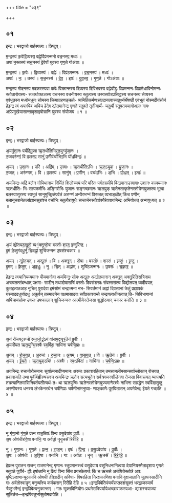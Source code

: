 +++
title = "०३९"

+++


## ०१
इन्द्रः। भरद्वाजो बार्हस्पत्यः। त्रिष्टुप्।

म॒न्द्रस्य॑ क॒वेर्दि॒व्यस्य॒ वह्ने॒र्विप्र॑मन्मनो वच॒नस्य॒ मध्वः॑ ।  
अपा॑ न॒स्तस्य॑ सच॒नस्य॑ दे॒वेषो॑ युवस्व गृण॒ते गोअ॑ग्राः ॥

म॒न्द्रस्य॑ । क॒वेः । दि॒व्यस्य॑ । वह्नेः॑ । विप्र॑ऽमन्मनः । व॒च॒नस्य॑ । मध्वः॑ ।  
अपाः॑ । नः॒ । तस्य॑ । स॒च॒नस्य॑ । दे॒व॒ । इषः॑ । यु॒व॒स्व॒ । गृ॒ण॒ते । गोऽअ॑ग्राः ॥

मन्द्रस्य मोदनस्य मदकरस्यवा कवेः विक्रान्तस्य दिव्यस्य दिविभवस्य वह्नेर्वोढुः विप्रमन्मनः विप्रामेधाविनोमन्मः स्तोतारोयस्य- सःतथोक्तःतस्य वचनस्य वचनीयस्य स्तुत्यस्य तस्यसर्वत्रप्रसिद्धस्य सचनस्य सेव्यस्य एवंभूतस्य मध्वोमधुनः सोमस्य क्रियाग्रहणङ्कर्त- व्यमितिकर्मणःसंप्रदानत्वाच्चतुर्थ्यर्थेषष्ठी एवंभूतं नोस्मदीयंसोमं हेइन्द्र त्वं अपाःपिब अपिच हेदेव द्योतमानेन्द्र गृणते स्तुवते तृतीयार्थे- चतुर्थी स्तुवतमयागोअग्राः गावः अग्रेप्रमुखेयासान्तादृशाइषोन्नानि युवस्व संयोजय ॥ १ ॥

## ०२
इन्द्रः। भरद्वाजो बार्हस्पत्यः। त्रिष्टुप्।

अ॒यमु॑शा॒नः पर्यद्रि॑मु॒स्रा ऋ॒तधी॑तिभिरृत॒युग्यु॑जा॒नः ।  
रु॒जदरु॑ग्णं॒ वि व॒लस्य॒ सानुं॑ प॒णीँर्वचो॑भिर॒भि यो॑ध॒दिन्द्रः॑ ॥

अ॒यम् । उ॒शा॒नः । परि॑ । अद्रि॑म् । उ॒स्राः । ऋ॒तधी॑तिऽभिः । ऋ॒त॒ऽयुक् । यु॒जा॒नः ।  
रु॒जत् । अरु॑ग्णम् । वि । व॒लस्य॑ । सानु॑म् । प॒णीन् । वचः॑ऽभिः । अ॒भि । यो॒ध॒त् । इन्द्रः॑ ॥

अयमिन्द्रः अद्रिं बलेन गोपिधानाय निर्मितं शिलोच्चयं परि परितः पर्वतसमीपे विद्यमानाउस्रागाः उशानः कामयमानः ऋतधीति- भिः सत्यकर्मभिः अङ्गिरोभिः युजानः सङ्गच्छमानः ऋतयुक् ऋतेनतत्कृतेनस्तोत्रेणयुक्तश्च भूत्वा बलस्यासुरस्य स्वभूतं सानुमुच्छ्रितंपर्वतं अरुग्णं अन्यैरभग्नं विरुजत् व्यभाङ्क्षीत् किंच पणीन् बलानुचरानेतत्संज्ञानसुरांश्च वचोभिः स्तुत्यैरायुधैः सन्तर्जनरूपैर्वाक्यैरेववायमिन्द्रः अभियोधत् अभ्ययुध्यत् ॥ २ ॥

## ०३
इन्द्रः। भरद्वाजो बार्हस्पत्यः। त्रिष्टुप्।

अ॒यं द्यो॑तयद॒द्युतो॒ व्य१॒॑क्तून्दो॒षा वस्तोः॑ श॒रद॒ इन्दु॑रिन्द्र ।  
इ॒मं के॒तुम॑दधु॒र्नू चि॒दह्नां॒ शुचि॑जन्मन उ॒षस॑श्चकार ॥

अ॒यम् । द्यो॒त॒य॒त् । अ॒द्युतः॑ । वि । अ॒क्तून् । दो॒षा । वस्तोः॑ । श॒रदः॑ । इन्दुः॑ । इ॒न्द्र॒ ।  
इ॒मम् । के॒तुम् । अ॒द॒धुः॒ । नु । चि॒त् । अह्ना॑म् । शुचि॑ऽजन्मनः । उ॒षसः॑ । च॒का॒र॒ ॥

हेइन्द्र त्वयानियम्यमानः पीयमानोवा अयमिन्दुः सोमः अद्युतः अद्योतमानान् अक्तून् अक्तुरितिरात्रिनाम अत्रचतत्संबन्धात् पक्षमा- सादीन् तथादोषारात्रिं वस्तोः दिवसंशरदः संवत्सरांश्च विद्योतयत् व्यदीपयत् कुतइत्यतआह नूचित् पुरादेवा इमंसोमं चन्द्रात्मना नभ- सिवर्तमानं अह्नां दिवसानां केतुं प्रज्ञापकं यस्माददधुर्व्यदधुः अकुर्वन् तस्मादनेन पक्षमासादयः सर्वेप्रकाश्यन्ते चन्द्रगत्यधीनत्वात् ति- थिविभागानां अपिचायंसोमः उषसः उषःकालान् शुचिजन्मनः आत्मीयेनतेजसा शुद्धोदयान् चकार करोति ॥ ३ ॥

## ०४
इन्द्रः। भरद्वाजो बार्हस्पत्यः। त्रिष्टुप्।

अ॒यं रो॑चयद॒रुचो॑ रुचा॒नो॒३॒॑ऽयं वा॑सय॒द्व्यृ१॒॑तेन॑ पू॒र्वीः ।  
अ॒यमी॑यत ऋत॒युग्भि॒रश्वैः॑ स्व॒र्विदा॒ नाभि॑ना चर्षणि॒प्राः ॥

अ॒यम् । रो॒च॒य॒त् । अ॒रुचः॑ । रु॒चा॒नः । अ॒यम् । वा॒स॒य॒त् । वि । ऋ॒तेन॑ । पू॒र्वीः ।  
अ॒यम् । ई॒य॒ते॒ । ऋ॒त॒युक्ऽभिः॑ । अश्वैः॑ । स्वः॒ऽविदा॑ । नाभि॑ना । च॒र्ष॒णि॒ऽप्राः ॥

अयमिन्द्रः रुचानोरोचमानः सूर्यात्मनादीप्यमानः अरुचः प्रकाशरहितान् तमसामलीमसान्सर्वान्लोकान् रोचयत् प्रकाशयति तथा पूर्वीर्बह्वीरुषसश्च अयमिन्द्रः ऋतेन सत्यभूतेन सर्वत्रगमनशीलेनवा तेजसा विवासयत् व्यापयति तत्रत्यानितमांसिनिवर्तयतीत्यर्थः त- था ऋतयुग्मिः ऋतेनस्तोत्रेणयुज्यमानैरश्वैः नाभिना सन्नद्धेन स्वर्विदासुष्ठु अरणीयस्य धनस्य लंभकेनरथेन चर्षणिप्राः चर्षणीनांमनुष्या- णाङ्कामैः पूरयितासन् अयमेवेन्द्रः ईयते गच्छति ॥ ४ ॥

## ०५
इन्द्रः। भरद्वाजो बार्हस्पत्यः। त्रिष्टुप्।

नू गृ॑णा॒नो गृ॑ण॒ते प्र॑त्न राज॒न्निषः॑ पिन्व वसु॒देया॑य पू॒र्वीः ।  
अ॒प ओष॑धीरवि॒षा वना॑नि॒ गा अर्व॑तो॒ नॄनृ॒चसे॑ रिरीहि ॥

नु । गृ॒णा॒नः । गृ॒ण॒ते । प्र॒त्न॒ । रा॒ज॒न् । इषः॑ । पि॒न्व॒ । व॒सु॒ऽदेया॑य । पू॒र्वीः ।  
अ॒पः । ओष॑धीः । अ॒वि॒षा । वना॑नि । गाः । अर्व॑तः । नॄन् । ऋ॒चसे॑ । रि॒री॒हि॒ ॥

हेप्रत्न पुरातन राजन् राजमानेन्द्र गृणानः स्तूयमानस्त्वं वसुदेयाय वसूनिधनानित्वया देयानियस्मैतादृशाय गृणते स्तुवते पूर्वीर्ब- ह्वीः इषोन्नानि नु क्षिप्रं पिन्व सिंच प्रयच्छेत्यर्थः किं च ऋचसे अर्चयित्रेस्तोत्रे अपः वृष्टिलक्षणान्युदकानि ओषधीः व्रीह्यादीन् अविषा- विषरहिता निरक्षकाणिवा वनानि वृक्षजातानि चूतपनसादीनि गाः अर्वतोश्वान्नॄन् मनुष्याँश्च कर्मकरान् रिरीहि देहि ॥ ५ ॥इन्द्रपिबेतिपंचर्चंसप्तदशंसूक्तं भरद्वाजस्यार्षं त्रैष्टुभमैन्द्रं इन्द्रपिबेत्यनुक्रान्तम् । गतः सूक्तविनियोगः प्रथमेरात्रिपर्यायेअच्छावाकस्यआ- द्याशस्त्रयाज्या सूत्रितंच—इन्द्रपिबतुभ्यंसुतोमदायेति ।